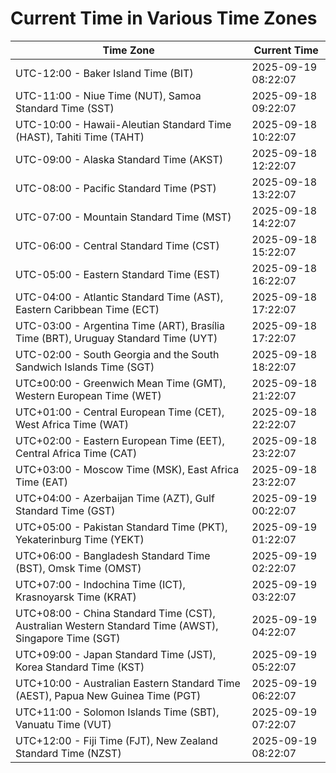 # Current Time in Various Time Zones

| Time Zone | Current Time |
|-----------|--------------|
| UTC-12:00 - Baker Island Time (BIT) | 2025-09-19 08:22:07 |
| UTC-11:00 - Niue Time (NUT), Samoa Standard Time (SST) | 2025-09-18 09:22:07 |
| UTC-10:00 - Hawaii-Aleutian Standard Time (HAST), Tahiti Time (TAHT) | 2025-09-18 10:22:07 |
| UTC-09:00 - Alaska Standard Time (AKST) | 2025-09-18 12:22:07 |
| UTC-08:00 - Pacific Standard Time (PST) | 2025-09-18 13:22:07 |
| UTC-07:00 - Mountain Standard Time (MST) | 2025-09-18 14:22:07 |
| UTC-06:00 - Central Standard Time (CST) | 2025-09-18 15:22:07 |
| UTC-05:00 - Eastern Standard Time (EST) | 2025-09-18 16:22:07 |
| UTC-04:00 - Atlantic Standard Time (AST), Eastern Caribbean Time (ECT) | 2025-09-18 17:22:07 |
| UTC-03:00 - Argentina Time (ART), Brasília Time (BRT), Uruguay Standard Time (UYT) | 2025-09-18 17:22:07 |
| UTC-02:00 - South Georgia and the South Sandwich Islands Time (SGT) | 2025-09-18 18:22:07 |
| UTC±00:00 - Greenwich Mean Time (GMT), Western European Time (WET) | 2025-09-18 21:22:07 |
| UTC+01:00 - Central European Time (CET), West Africa Time (WAT) | 2025-09-18 22:22:07 |
| UTC+02:00 - Eastern European Time (EET), Central Africa Time (CAT) | 2025-09-18 23:22:07 |
| UTC+03:00 - Moscow Time (MSK), East Africa Time (EAT) | 2025-09-18 23:22:07 |
| UTC+04:00 - Azerbaijan Time (AZT), Gulf Standard Time (GST) | 2025-09-19 00:22:07 |
| UTC+05:00 - Pakistan Standard Time (PKT), Yekaterinburg Time (YEKT) | 2025-09-19 01:22:07 |
| UTC+06:00 - Bangladesh Standard Time (BST), Omsk Time (OMST) | 2025-09-19 02:22:07 |
| UTC+07:00 - Indochina Time (ICT), Krasnoyarsk Time (KRAT) | 2025-09-19 03:22:07 |
| UTC+08:00 - China Standard Time (CST), Australian Western Standard Time (AWST), Singapore Time (SGT) | 2025-09-19 04:22:07 |
| UTC+09:00 - Japan Standard Time (JST), Korea Standard Time (KST) | 2025-09-19 05:22:07 |
| UTC+10:00 - Australian Eastern Standard Time (AEST), Papua New Guinea Time (PGT) | 2025-09-19 06:22:07 |
| UTC+11:00 - Solomon Islands Time (SBT), Vanuatu Time (VUT) | 2025-09-19 07:22:07 |
| UTC+12:00 - Fiji Time (FJT), New Zealand Standard Time (NZST) | 2025-09-19 08:22:07 |
